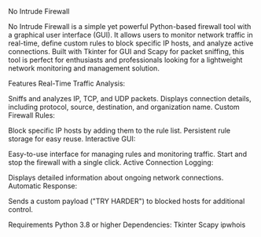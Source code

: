 No Intrude Firewall

No Intrude Firewall is a simple yet powerful Python-based firewall tool with a graphical user interface (GUI). 
It allows users to monitor network traffic in real-time, define custom rules to block specific IP hosts, and analyze active connections. 
Built with Tkinter for GUI and Scapy for packet sniffing, this tool is perfect for enthusiasts and professionals looking for a lightweight network monitoring and management solution.

Features
Real-Time Traffic Analysis:

Sniffs and analyzes IP, TCP, and UDP packets.
Displays connection details, including protocol, source, destination, and organization name.
Custom Firewall Rules:

Block specific IP hosts by adding them to the rule list.
Persistent rule storage for easy reuse.
Interactive GUI:

Easy-to-use interface for managing rules and monitoring traffic.
Start and stop the firewall with a single click.
Active Connection Logging:

Displays detailed information about ongoing network connections.
Automatic Response:

Sends a custom payload ("TRY HARDER") to blocked hosts for additional control.


Requirements
Python 3.8 or higher
Dependencies:
Tkinter
Scapy
ipwhois
